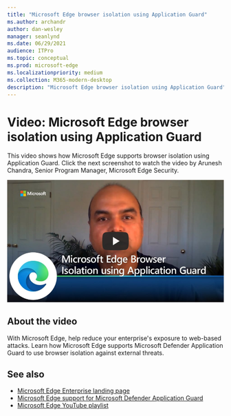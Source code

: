 ```yaml
---
title: "Microsoft Edge browser isolation using Application Guard"
ms.author: archandr
author: dan-wesley
manager: seanlynd
ms.date: 06/29/2021
audience: ITPro
ms.topic: conceptual
ms.prod: microsoft-edge
ms.localizationpriority: medium
ms.collection: M365-modern-desktop
description: "Microsoft Edge browser isolation using Application Guard"
---
```


# Video: Microsoft Edge browser isolation using Application Guard

This video shows how Microsoft Edge supports browser isolation using Application Guard. Click the next screenshot to watch the video by Arunesh Chandra, Senior Program Manager, Microsoft Edge Security.

[![Browser isolation using Application Guard]( media/microsoft-edge-video-security-application-guard/0.png)](http://www.youtube.com/watch?v=zQjaRqNXMqw "Browser isolation using Application Guard")

## About the video

With Microsoft Edge, help reduce your enterprise's exposure to web-based attacks. Learn how Microsoft Edge supports Microsoft Defender Application Guard to use browser isolation against external threats.

## See also

- [Microsoft Edge Enterprise landing page](https://aka.ms/EdgeEnterprise)
- [Microsoft Edge support for Microsoft Defender Application Guard](microsoft-edge-security-windows-defender-application-guard.md)
- [Microsoft Edge YouTube playlist](https://www.youtube.com/playlist?list=PLXtHYVsvn_b-uXh1tMeYpT-0iD8tD3tFy)